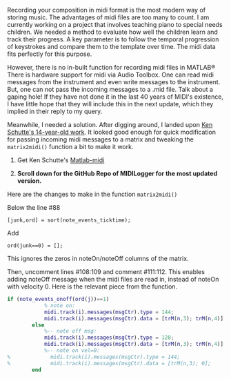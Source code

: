 Recording your composition in midi format is the most modern way of storing music. The advantages of midi files are too many to count. I am currently working on a project that involves teaching piano to special needs children. We needed a method to evaluate how well the children learn and track their progress. A key parameter is to follow the temporal progression of keystrokes and compare them to the template over time. The midi data fits perfectly for this purpose.

However, there is no in-built function for recording midi files in MATLAB&reg; There is hardware support for midi via Audio Toolbox. One can read midi messages from the instrument and even write messages to the instrument. But, one can not pass the incoming messages to a .mid file. Talk about a gaping hole! If they have not done it in the last 40 years of MIDI's existence, I have little hope that they will include this in the next update, which they implied in their reply to my query.

Meanwhile, I needed a solution. After digging around, I landed upon [Ken Schutte's 14-year-old work](https://kenschutte.com/midi/). It looked good enough for quick modification for passing incoming midi messages to a matrix and tweaking the `matrix2midi()` function a bit to make it work.

1. Get Ken Schutte's [Matlab-midi](https://github.com/kts/matlab-midi) 

2. **Scroll down for the GitHub Repo of MIDILogger for the most updated version.**

Here are the changes to make in the function `matrix2midi()`

Below the line #88
``` 
[junk,ord] = sort(note_events_ticktime);
```

Add
```
ord(junk==0) = [];
```
This ignores the zeros in noteOn/noteOff columns of the matrix.

Then, uncomment lines #108:109 and comment #111:112. This enables adding noteOff message when the midi files are read in, instead of noteOn with velocity 0. Here is the relevant piece from the function.
```matlab
if (note_events_onoff(ord(j))==1)
            % note on:
            midi.track(i).messages(msgCtr).type = 144;
            midi.track(i).messages(msgCtr).data = [trM(n,3); trM(n,4)];
        else
            %-- note off msg:
            midi.track(i).messages(msgCtr).type = 128;
            midi.track(i).messages(msgCtr).data = [trM(n,3); trM(n,4)];
            %-- note on vel=0:
%             midi.track(i).messages(msgCtr).type = 144;
%             midi.track(i).messages(msgCtr).data = [trM(n,3); 0];
        end
```